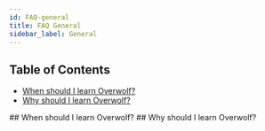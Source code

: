 ```yaml
---
id: FAQ-general
title: FAQ General
sidebar_label: General
---
```


## Table of Contents

* [When should I learn Overwolf?](#1)
* [Why should I learn Overwolf?](#2)

<a name='1'>
## When should I learn Overwolf?

<a name='2'>
## Why should I learn Overwolf?



